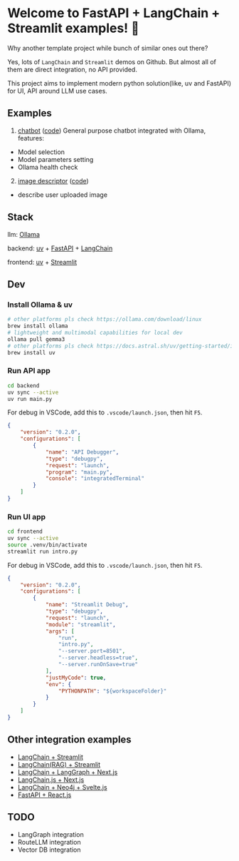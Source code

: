 # Welcome to FastAPI + LangChain + Streamlit examples! 👋

Why another template project while bunch of similar ones out there?

Yes, lots of `LangChain` and `Streamlit` demos on Github. But almost all of them are direct integration, no API provided.

This project aims to implement modern python solution(like, uv and FastAPI) for UI, API around LLM use cases.

## Examples

1. [chatbot](chatbot) ([code](./frontend/pages/chatbot.py))
  General purpose chatbot integrated with Ollama, features:
  - Model selection
  - Model parameters setting
  - Ollama health check
2. [image descriptor](image_descriptor) ([code](./frontend/pages/image_descriptor.py))
  - describe user uploaded image

## Stack

llm: [Ollama](http://ollama.com)

backend: [uv](https://docs.astral.sh/uv/) + [FastAPI](https://fastapi.tiangolo.com/) + [LangChain](http://langchain.com)

frontend: [uv](https://docs.astral.sh/uv/) + [Streamlit](https://streamlit.io)

## Dev

### Install Ollama & uv

```bash
# other platforms pls check https://ollama.com/download/linux
brew install ollama
# lightweight and multimodal capabilities for local dev
ollama pull gemma3
# other platforms pls check https://docs.astral.sh/uv/getting-started/installation/
brew install uv
```

### Run API app

```bash
cd backend
uv sync --active
uv run main.py
```

For debug in VSCode, add this to `.vscode/launch.json`, then hit `F5`.

```json
{
    "version": "0.2.0",
    "configurations": [
        {
            "name": "API Debugger",
            "type": "debugpy",
            "request": "launch",
            "program": "main.py",
            "console": "integratedTerminal"
        }
    ]
}
```

### Run UI app

```bash
cd frontend
uv sync --active
source .venv/bin/activate
streamlit run intro.py
```

For debug in VSCode, add this to `.vscode/launch.json`, then hit `F5`.

```json
{
    "version": "0.2.0",
    "configurations": [
        {
            "name": "Streamlit Debug",
            "type": "debugpy",
            "request": "launch",
            "module": "streamlit",
            "args": [
                "run",
                "intro.py",
                "--server.port=8501",
                "--server.headless=true",
                "--server.runOnSave=true"
            ],
            "justMyCode": true,
            "env": {
                "PYTHONPATH": "${workspaceFolder}"
            }
        }
    ]
}
```

## Other integration examples
- [LangChain + Streamlit](https://github.com/streamlit/llm-examples)
- [LangChain(RAG) + Streamlit](https://github.com/streamlit/example-app-langchain-rag)
- [LangChain + LangGraph + Next.js](https://github.com/langchain-ai/chat-langchain)
- [LangChain.js + Next.js](https://github.com/langchain-ai/langchain-nextjs-template)
- [LangChain + Neo4j + Svelte.js](https://github.com/docker/genai-stack)
- [FastAPI + React.js](https://github.com/fastapi/full-stack-fastapi-template)

## TODO

- LangGraph integration
- RouteLLM integration
- Vector DB integration
